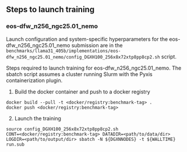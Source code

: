 ## Steps to launch training

### eos-dfw_n256_ngc25.01_nemo

Launch configuration and system-specific hyperparameters for the
eos-dfw_n256_ngc25.01_nemo submission are in the
`benchmarks/llama31_405b/implementations/eos-dfw_n256_ngc25.01_nemo/config_DGXH100_256x8x72xtp8pp8cp2.sh` script.

Steps required to launch training for eos-dfw_n256_ngc25.01_nemo.  The sbatch
script assumes a cluster running Slurm with the Pyxis containerization plugin.

1. Build the docker container and push to a docker registry

```
docker build --pull -t <docker/registry:benchmark-tag> .
docker push <docker/registry:benchmark-tag>
```

2. Launch the training
```
source config_DGXH100_256x8x72xtp8pp8cp2.sh
CONT=<docker/registry:benchmark-tag> DATADIR=<path/to/data/dir> LOGDIR=<path/to/output/dir> sbatch -N ${DGXNNODES} -t ${WALLTIME} run.sub
```
